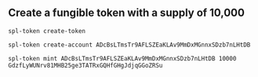 
## Create a fungible token with a supply of 10,000

```
spl-token create-token

spl-token create-account ADcBsLTmsTr9AFLSZEaKLAv9MmDxMGnnxSDzb7nLHtDB

spl-token mint ADcBsLTmsTr9AFLSZEaKLAv9MmDxMGnnxSDzb7nLHtDB 10000 GdzfLyWUNrv81MHB25ge3TATRxGQHfGHgJdjqGGoZRSu
```
